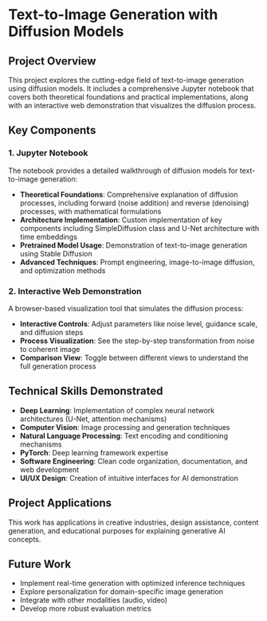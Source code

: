 # Text-to-Image Generation with Diffusion Models

## Project Overview
This project explores the cutting-edge field of text-to-image generation using diffusion models. It includes a comprehensive Jupyter notebook that covers both theoretical foundations and practical implementations, along with an interactive web demonstration that visualizes the diffusion process.

## Key Components

### 1. Jupyter Notebook
The notebook provides a detailed walkthrough of diffusion models for text-to-image generation:

- **Theoretical Foundations**: Comprehensive explanation of diffusion processes, including forward (noise addition) and reverse (denoising) processes, with mathematical formulations
- **Architecture Implementation**: Custom implementation of key components including SimpleDiffusion class and U-Net architecture with time embeddings
- **Pretrained Model Usage**: Demonstration of text-to-image generation using Stable Diffusion
- **Advanced Techniques**: Prompt engineering, image-to-image diffusion, and optimization methods

### 2. Interactive Web Demonstration
A browser-based visualization tool that simulates the diffusion process:

- **Interactive Controls**: Adjust parameters like noise level, guidance scale, and diffusion steps
- **Process Visualization**: See the step-by-step transformation from noise to coherent image
- **Comparison View**: Toggle between different views to understand the full generation process

## Technical Skills Demonstrated

- **Deep Learning**: Implementation of complex neural network architectures (U-Net, attention mechanisms)
- **Computer Vision**: Image processing and generation techniques
- **Natural Language Processing**: Text encoding and conditioning mechanisms
- **PyTorch**: Deep learning framework expertise
- **Software Engineering**: Clean code organization, documentation, and web development
- **UI/UX Design**: Creation of intuitive interfaces for AI demonstration

## Project Applications

This work has applications in creative industries, design assistance, content generation, and educational purposes for explaining generative AI concepts.

## Future Work

- Implement real-time generation with optimized inference techniques
- Explore personalization for domain-specific image generation
- Integrate with other modalities (audio, video)
- Develop more robust evaluation metrics
